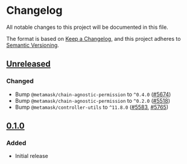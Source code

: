 # Changelog

All notable changes to this project will be documented in this file.

The format is based on [Keep a Changelog](https://keepachangelog.com/en/1.0.0/),
and this project adheres to [Semantic Versioning](https://semver.org/spec/v2.0.0.html).

## [Unreleased]

### Changed

- Bump `@metamask/chain-agnostic-permission` to `^0.4.0` ([#5674](https://github.com/MetaMask/core/pull/5674))
- Bump `@metamask/chain-agnostic-permission` to `^0.2.0` ([#5518](https://github.com/MetaMask/core/pull/5518))
- Bump `@metamask/controller-utils` to `^11.8.0` ([#5583](https://github.com/MetaMask/core/pull/5583), [#5765](https://github.com/MetaMask/core/pull/5765))

## [0.1.0]

### Added

- Initial release

[Unreleased]: https://github.com/MetaMask/core/compare/@metamask/eip1193-permission-middleware@0.1.0...HEAD
[0.1.0]: https://github.com/MetaMask/core/releases/tag/@metamask/eip1193-permission-middleware@0.1.0
